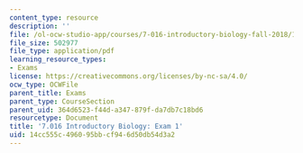 ```yaml
---
content_type: resource
description: ''
file: /ol-ocw-studio-app/courses/7-016-introductory-biology-fall-2018/14cc555c496095bbcf946d50db54d3a2_MIT7_016F18exam1.pdf
file_size: 502977
file_type: application/pdf
learning_resource_types:
- Exams
license: https://creativecommons.org/licenses/by-nc-sa/4.0/
ocw_type: OCWFile
parent_title: Exams
parent_type: CourseSection
parent_uid: 364d6523-f44d-a347-879f-da7db7c18bd6
resourcetype: Document
title: '7.016 Introductory Biology: Exam 1'
uid: 14cc555c-4960-95bb-cf94-6d50db54d3a2
---
```


